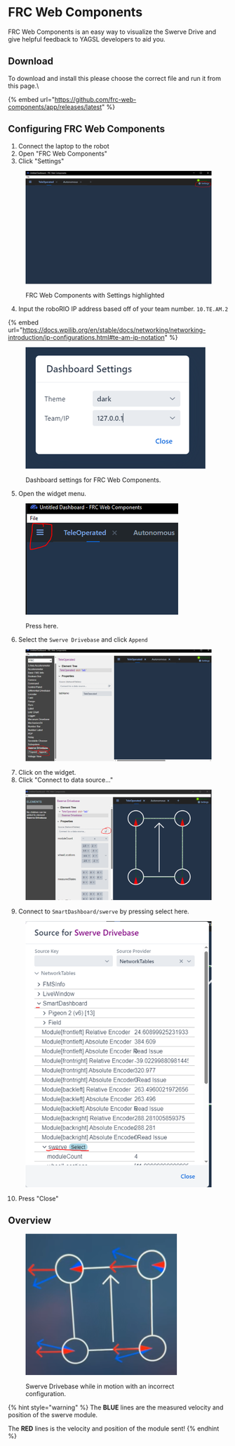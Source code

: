 # FRC Web Components

FRC Web Components is an easy way to visualize the Swerve Drive and give helpful feedback to YAGSL developers to aid you.

## Download

To download and install this please choose the correct file and run it from this page.\


{% embed url="https://github.com/frc-web-components/app/releases/latest" %}

## Configuring FRC Web Components

1. Connect the laptop to the robot
2. Open "FRC Web Components"
3. Click "Settings"

<figure><img src="../.gitbook/assets/image (3) (1) (1).png" alt=""><figcaption><p>FRC Web Components with Settings highlighted</p></figcaption></figure>

4. Input the roboRIO IP address based off of your team number. `10.TE.AM.2`

{% embed url="https://docs.wpilib.org/en/stable/docs/networking/networking-introduction/ip-configurations.html#te-am-ip-notation" %}

<figure><img src="../.gitbook/assets/image (1) (1) (1) (1) (1) (1).png" alt=""><figcaption><p>Dashboard settings for FRC Web Components.</p></figcaption></figure>

5. Open the widget menu.

<figure><img src="../.gitbook/assets/image (2) (1) (1) (1) (1).png" alt=""><figcaption><p>Press here.</p></figcaption></figure>

6. Select the `Swerve Drivebase` and click `Append`

<figure><img src="../.gitbook/assets/image (3) (1) (1) (1).png" alt=""><figcaption></figcaption></figure>

7. Click on the widget.
8. Click "Connect to data source..."

<figure><img src="../.gitbook/assets/image (4) (1).png" alt=""><figcaption></figcaption></figure>

9. Connect to `SmartDashboard/swerve` by pressing select here.

<figure><img src="../.gitbook/assets/image (5).png" alt=""><figcaption></figcaption></figure>

10. Press "Close"

## Overview

<figure><img src="../.gitbook/assets/image (6).png" alt=""><figcaption><p>Swerve Drivebase while in motion with an incorrect configuration.</p></figcaption></figure>

{% hint style="warning" %}
The **BLUE** lines are the measured velocity and position of the swerve module.

The **RED** lines is the velocity and position of the module sent!
{% endhint %}

